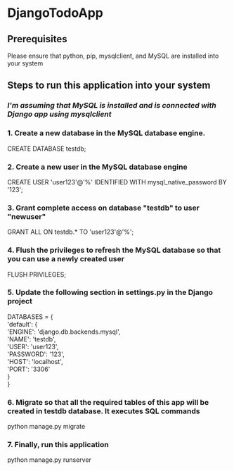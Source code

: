 # DjangoTodoApp

## Prerequisites
 Please ensure that python, pip, mysqlclient, and MySQL are installed into your system

## Steps to run this application into your system

### <em>I'm assuming that MySQL is installed and is connected with Django app using mysqlclient</em>

### 1. Create a new database in the MySQL database engine.
CREATE DATABASE testdb;

### 2. Create a new user in the MySQL database engine
CREATE USER 'user123'@'%' IDENTIFIED WITH mysql_native_password BY '123';

### 3. Grant complete access on database "testdb" to user "newuser"
GRANT ALL ON testdb.* TO 'user123'@'%';

### 4. Flush the privileges to refresh the MySQL database so that you can use a newly created user
FLUSH PRIVILEGES;

### 5. Update the following section in settings.py in the Django project
DATABASES = {<br/>
'default': {<br/>
'ENGINE': 'django.db.backends.mysql',<br/>
'NAME': 'testdb',<br/>
'USER': 'user123',<br/>
'PASSWORD': '123',<br/>
'HOST': 'localhost',<br/>
'PORT': '3306'<br/>
}<br/>
}<br/>

### 6. Migrate so that all the required tables of this app will be created in testdb database. It executes SQL commands
python manage.py migrate

### 7. Finally, run this application
python manage.py runserver
